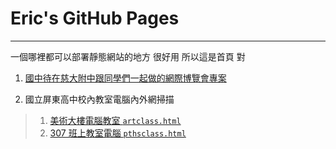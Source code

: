 # Eric's GitHub Pages

---

一個哪裡都可以部署靜態網站的地方 
很好用 所以這是首頁 對

1. [國中待在慈大附中跟同學們一起做的網際博覽會專案](https://ericchangowo.github.io/TCSHTSN/narrative.htm)
  
2. 國立屏東高中校內教室電腦內外網掃描
  
  > 1. [美術大樓電腦教室 `artclass.html`](https://ericchangowo.github.io/artclass.html)
  > 2. [307 班上教室電腦 `pthsclass.html`](https://ericchangowo.github.io/pthsclass.html)
